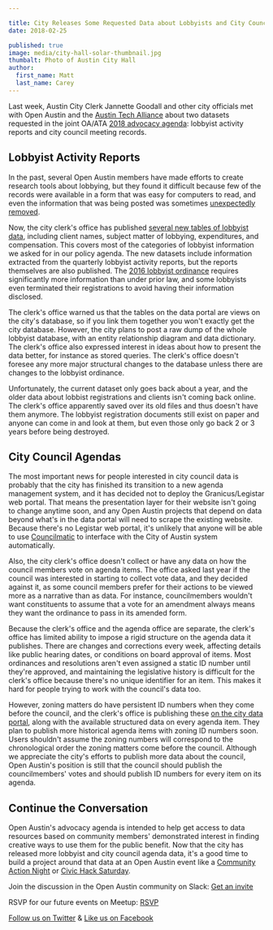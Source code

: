 ```yaml
---

title: City Releases Some Requested Data about Lobbyists and City Council
date: 2018-02-25

published: true
image: media/city-hall-solar-thumbnail.jpg
thumbalt: Photo of Austin City Hall
author:
  first_name: Matt
  last_name: Carey
---
```


Last week, Austin City Clerk Jannette Goodall and other city officials met with Open Austin and the [Austin Tech Alliance](https://www.austintech.org/) about two datasets requested in the joint OA/ATA [2018 advocacy agenda](https://docs.google.com/document/d/1nJZ1y4YPiNpuHpoduCIPpF-oF_qOPp8UmDswiEbN-Ts/edit?usp=sharing): lobbyist activity reports and city council meeting records.

## Lobbyist Activity Reports

In the past, several Open Austin members have made efforts to create research tools about lobbying, but they found it difficult because few of the records were available in a form that was easy for computers to read, and even the information that was being posted was sometimes [unexpectedly removed](https://www.open-austin.org/blog/2017/10/05/changes-in-access-to-Austins-local-legislative-data).

Now, the city clerk's office has published [several new tables of lobbyist data](https://data.austintexas.gov/browse?q=lobbyist&sortBy=relevance), including client names, subject matter of lobbying, expenditures, and compensation. This covers most of the categories of lobbyist information we asked for in our policy agenda. The new datasets include information extracted from the quarterly lobbyist activity reports, but the reports themselves are also published. The [2016 lobbyist ordinance](http://www.austintexas.gov/department/lobbyists) requires significantly more information than under prior law, and some lobbyists even terminated their registrations to avoid having their information disclosed.

The clerk's office warned us that the tables on the data portal are views on the city's database, so if you link them together you won't exactly get the city database. However, the city plans to post a raw dump of the whole lobbyist database, with an entity relationship diagram and data dictionary. The clerk's office also expressed interest in ideas about how to present the data better, for instance as stored queries. The clerk's office doesn't foresee any more major structural changes to the database unless there are changes to the lobbyist ordinance.

Unfortunately, the current dataset only goes back about a year, and the older data about lobbist registrations and clients isn't coming back online. The clerk's office apparently saved over its old files and thus doesn't have them anymore. The lobbyist registration documents still exist on paper and anyone can come in and look at them, but even those only go back 2 or 3 years before being destroyed.

## City Council Agendas

The most important news for people interested in city council data is probably that the city has finished its transition to a new agenda management system, and it has decided not to deploy the Granicus/Legistar web portal. That means the presentation layer for their website isn't going to change anytime soon, and any Open Austin projects that depend on data beyond what's in the data portal will need to scrape the existing website. Because there's no Legistar web portal, it's unlikely that anyone will be able to use [Councilmatic](https://www.councilmatic.org/) to interface with the City of Austin system automatically.

Also, the city clerk's office doesn't collect or have any data on how the council members vote on agenda items. The office asked last year if the council was interested in starting to collect vote data, and they decided against it, as some council members prefer for their actions to be viewed more as a narrative than as data. For instance, councilmembers wouldn't want constituents to assume that a vote for an amendment always means they want the ordinance to pass in its amended form.

Because the clerk's office and the agenda office are separate, the clerk's office has limited ability to impose a rigid structure on the agenda data it publishes. There are changes and corrections every week, affecting details like public hearing dates, or conditions on board approval of items. Most ordinances and resolutions aren't even assigned a static ID number until they're approved, and maintaining the legislative history is difficult for the clerk's office because there's no unique identifier for an item. This makes it hard for people trying to work with the council's data too.

However, zoning matters do have persistent ID numbers when they come before the council, and the clerk's office is publishing these [on the city data portal](https://data.austintexas.gov/City-Government/Current-Agenda-Item-Dataset-2018-/g9iv-xdsg), along with the available structured data on every agenda item. They plan to publish more historical agenda items with zoning ID numbers soon. Users shouldn't assume the zoning numbers will correspond to the chronological order the zoning matters come before the council. Although we appreciate the city's efforts to publish more data about the council, Open Austin's position is still that the council should publish the councilmembers' votes and should publish ID numbers for every item on its agenda.

## Continue the Conversation

Open Austin's advocacy agenda is intended to help get access to data resources based on community members' demonstrated interest in finding creative ways to use them for the public benefit. Now that the city has released more lobbyist and city council agenda data, it's a good time to build a project around that data at an Open Austin event like a [Community Action Night](https://www.meetup.com/Open-Austin/events/247367149/) or [Civic Hack Saturday](https://www.meetup.com/Open-Austin/events/zfmdhpyxgbkb/).

Join the discussion in the Open Austin community on Slack: [Get an invite](http://slack.open-austin.org/)

RSVP for our future events on Meetup: [RSVP](http://www.meetup.com/Open-Austin/)

[Follow us on Twitter](https://twitter.com/openaustin?lang=en)
& [Like us on Facebook](https://www.facebook.com/Open-Austin-412390968837071/)
